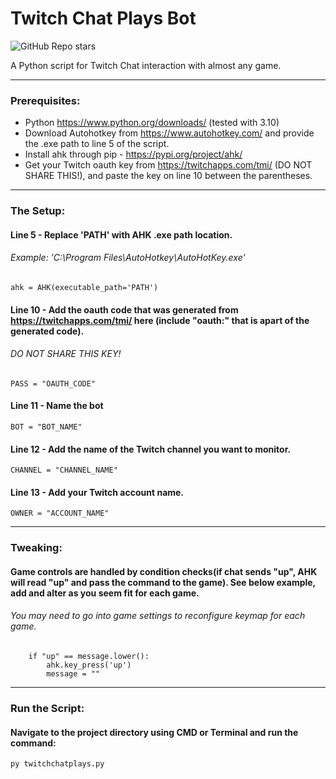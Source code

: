 # Twitch Chat Plays Bot
![GitHub Repo stars](https://img.shields.io/github/stars/lulzwes/twitch-chat-plays-bot?style=social)

A Python script for Twitch Chat interaction with almost any game.

----
### Prerequisites:
- Python https://www.python.org/downloads/ (tested with 3.10)
- Download Autohotkey from https://www.autohotkey.com/ and provide the .exe path to line 5 of the script. 
- Install ahk through pip - https://pypi.org/project/ahk/
- Get your Twitch oauth key from https://twitchapps.com/tmi/ (DO NOT SHARE THIS!), and paste the key on line 10 between the parentheses. 

----
### The Setup:

#### Line 5 - Replace 'PATH' with AHK .exe path location.
###### Example: 'C:\Program Files\AutoHotkey\AutoHotKey.exe'
    ahk = AHK(executable_path='PATH')

#### Line 10 - Add the oauth code that was generated from https://twitchapps.com/tmi/ here (include "oauth:" that is apart of the generated code).
###### DO NOT SHARE THIS KEY!
    PASS = "OAUTH_CODE"

#### Line 11 - Name the bot
    BOT = "BOT_NAME"

#### Line 12 - Add the name of the Twitch channel you want to monitor.
    CHANNEL = "CHANNEL_NAME"

#### Line 13 - Add your Twitch account name.
    OWNER = "ACCOUNT_NAME"

----
### Tweaking:

#### Game controls are handled by condition checks(if chat sends "up", AHK will read "up" and pass the command to the game). See below example, add and alter as you seem fit for each game.
###### You may need to go into game settings to reconfigure keymap for each game.

        if "up" == message.lower():
            ahk.key_press('up')
            message = ""

----
### Run the Script:
#### Navigate to the project directory using CMD or Terminal and run the command:
    py twitchchatplays.py

